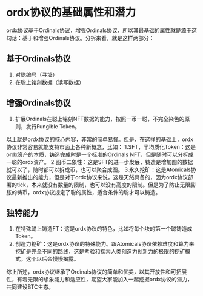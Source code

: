 ordx协议的基础属性和潜力
====

ordx协议基于Ordinals协议，增强Ordinals协议，所以其最基础的属性就是源于这句话：基于和增强Ordinals协议。分拆来看，就是这样两部分：

基于Ordinals协议
----
1. 对聪编号（寻址）
2. 在聪上铭刻数据（读写数据）

增强Ordinals协议
----
1. 扩展Ordinals在聪上铭刻NFT数据的能力，按照一币一聪，不完全染色的原则，发行Fungible Token。


以上就是ordx协议的核心内容，非常的简单易懂。但是，在这样的基础上，ordx协议非常容易就能支持市面上各种新概念，比如：
1.SFT，半均质化Token：这是ordx资产的本质，铸造完成时是一个标准的Ordinals NFT，但是随时可以分拆成一聪的ordx资产。
2.图币二象性：这是SFT的进一步发展，铸造是增加图的数据就可以了，随时都可以拆成币，也可以聚合成图。
3.永久挖矿：这是Atomicals协议最新推出的能力，但是对于ordx协议来说，这是天然具备的，因为ordx协议部署的tick，本来就没有数量的限制，也可以没有高度的限制。但是为了防止无限膨胀的铸币，ordx协议规定了聪的属性，适合条件的聪才可以铸造。

独特能力
----
1. 在特殊聪上铸造FT：这是ordx协议的特色，比如将每个块的第一个聪铸造成Token。
2. 创造力挖矿：这是ordx协议的特殊能力。跟Atomicals协议依赖难度和算力来挖矿是完全不同的路线，这是考验和探索人类创造力创新力的极限的挖矿模式。这个以后会慢慢揭露。

综上所述，ordx协议继承了Ordinals协议的简单和优美，以其开放性和可拓展性，有着无限的想象能力和适应性，期望大家能加入一起挖掘ordx协议的潜力，共同建设BTC生态。
